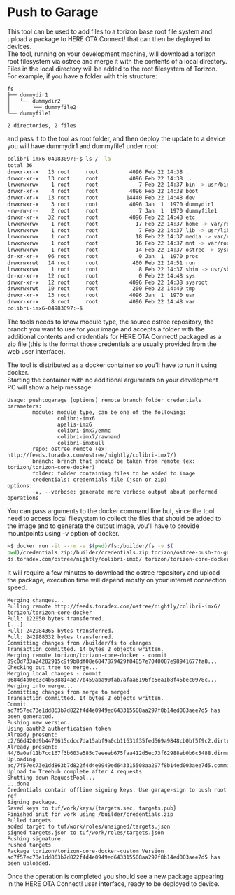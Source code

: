# Push to Garage

This tool can be used to add files to a torizon base root file system and upload a package to HERE OTA Connect! that can then be deployed to devices.  
The tool, running on your development machine, will download a torizon root filesystem via ostree and merge it with the contents of a local directory.  
Files in the local directory will be added to the root filesystem of Torizon.  
For example, if you have a folder with this structure:

```
fs
├── dummydir1
│   └── dummydir2
│       └── dummyfile2
└── dummyfile1

2 directories, 2 files
```

and pass it to the tool as root folder, and then deploy the update to a device you will have dummydir1 and dummyfile1 under root:

```bash
colibri-imx6-04983097:~$ ls / -la
total 36
drwxr-xr-x   13 root     root          4096 Feb 22 14:38 .
drwxr-xr-x   13 root     root          4096 Feb 22 14:38 ..
lrwxrwxrwx    1 root     root             7 Feb 22 14:37 bin -> usr/bin
drwxr-xr-x    4 root     root          4096 Feb 22 14:38 boot
drwxr-xr-x   13 root     root         14440 Feb 22 14:48 dev
drwxrwxr-x    3 root     root          4096 Jan  1  1970 dummydir1
-rw-rw-r--    2 root     root             7 Jan  1  1970 dummyfile1
drwxr-xr-x   32 root     root          4096 Feb 22 14:48 etc
lrwxrwxrwx    1 root     root            17 Feb 22 14:37 home -> var/rootdirs/home
lrwxrwxrwx    1 root     root             7 Feb 22 14:37 lib -> usr/lib
lrwxrwxrwx    1 root     root            18 Feb 22 14:37 media -> var/rootdirs/media
lrwxrwxrwx    1 root     root            16 Feb 22 14:37 mnt -> var/rootdirs/mnt
lrwxrwxrwx    1 root     root            14 Feb 22 14:37 ostree -> sysroot/ostree
dr-xr-xr-x   96 root     root             0 Jan  1  1970 proc
drwxrwxrwt   14 root     root           400 Feb 22 14:51 run
lrwxrwxrwx    1 root     root             8 Feb 22 14:37 sbin -> usr/sbin
dr-xr-xr-x   12 root     root             0 Feb 22 14:48 sys
drwxr-xr-x   12 root     root          4096 Feb 22 14:38 sysroot
drwxrwxrwt   10 root     root           200 Feb 22 14:49 tmp
drwxr-xr-x   13 root     root          4096 Jan  1  1970 usr
drwxr-xr-x    8 root     root          4096 Feb 22 14:48 var
colibri-imx6-04983097:~$
```

The tools needs to know module type, the source ostree repository, the branch you want to use for your image and accepts a folder with the additional contents and credentials for HERE OTA Connect! packaged as a zip file (this is the format those credentials are usually provided from the web user interface).  

The tool is distributed as a docker container so you'll have to run it using docker.  
Starting the container with no additional arguments on your development PC will show a help message:

```
Usage: pushtogarage [options] remote branch folder credentials
parameters:
        module: module type, can be one of the following:
                colibri-imx6
                apalis-imx6
                colibri-imx7/emmc
                colibri-imx7/rawnand
                colibri-imx6ull
        repo: ostree remote (ex: http://feeds.toradex.com/ostree/nightly/colibri-imx7/)
        branch: branch that should be taken from remote (ex: torizon/torizon-core-docker)
        folder: folder containing files to be added to image
        credentials: credentials file (json or zip)
options:
        -v, --verbose: generate more verbose output about performed operations
```

You can pass arguments to the docker command line but, since the tool need to access local filesystem to collect the files that should be added to the image and to generate the output image, you'll have to provide mountpoints using -v option of docker.

```bash
~$ docker run -it --rm -v $(pwd)/fs:/builder/fs -v $(
pwd)/credentials.zip:/builder/credentials.zip torizon/ostree-push-to-garage:latest pushtogarage -v colibri-imx6 http://fee
ds.toradex.com/ostree/nightly/colibri-imx6/ torizon/torizon-core-docker /builder/fs /builder/credentials.zip
```
It will require a few minutes to download the ostree repository and upload the package, execution time will depend mostly on your internet connection speed.  

```
Merging changes...
Pulling remote http://feeds.toradex.com/ostree/nightly/colibri-imx6/ torizon/torizon-core-docker
Pull: 122050 bytes transferred.
[...]
Pull: 242984365 bytes transferred.
Pull: 242988332 bytes transferred.
Committing changes from /builder/fs to changes
Transaction committed. 14 bytes 2 objects written.
Merging remote torizon/torizon-core-docker - commit 89c0d733a24282915c9f9b8df08e6847879429f84857e7040087e98941677fa8...
Checking out tree to merge...
Merging local changes - commit 0684d4b0ee3c4b638814ae77b459aba90fab7afaa6196fc5ea1b8f45bec0978c...
Merging into merge...
Committing changes from merge to merged
Transaction committed. 14 bytes 2 objects written.
Commit ad7f57ec73e1dd863b7d822f4d4e0949ed643315508aa297f8b14ed003aee7d5 has been generated.
Pushing new version.
Using oauth2 authentication token
Already present: c2/66d420d9b4470615cdcc7da15abf9a0cb11631f35fed569a9848cb0bf5f9c2.dirtree
Already present: 44/6a0ef11b7cc167f3b603e585c7eeeeb675faa412d5ec73f62988eb0b6c5488.dirmeta
Uploading ad/7f57ec73e1dd863b7d822f4d4e0949ed643315508aa297f8b14ed003aee7d5.commit
Upload to Treehub complete after 4 requests
Shutting down RequestPool...
...done
Credentials contain offline signing keys. Use garage-sign to push root ref
Signing package.
Saved keys to tuf/work/keys/{targets.sec, targets.pub}
Finished init for work using /builder/credentials.zip
Pulled targets
added target to tuf/work/roles/unsigned/targets.json
signed targets.json to tuf/work/roles/targets.json
Pushing signature.
Pushed targets
Package torizon/torizon-core-docker-custom Version ad7f57ec73e1dd863b7d822f4d4e0949ed643315508aa297f8b14ed003aee7d5 has been uploaded.
```

Once the operation is completed you should see a new package appearing in the HERE OTA Connect! user interface, ready to be deployed to device.
